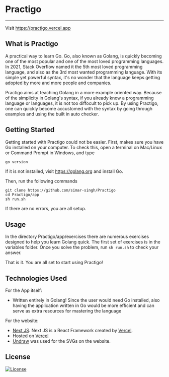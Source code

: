 # Practigo
---

Visit https://practigo.vercel.app

## What is Practigo
A practical way to learn Go. Go, also known as Golang, is quickly becoming one of the most popular and one of the most loved programming languages. In 2021, Stack Overflow named it the 5th most loved programming language, and also as the 3rd most wanted programming language. With its simple yet powerful syntax, it's no wonder that the language keeps getting adopted by more and more people and companies. 

Practigo aims at teaching Golang in a more example oriented way. Because of the simplicity in Golang's syntax, if you already know a programming language or languages, it is not too diffocult to pick up. By using Practigo, one can quickly become accustomed with the syntax by going through examples and using the built in auto checker. 

## Getting Started
Getting started with Practigo could not be easier. First, makes sure you have Go installed on your computer. To check this, open a terminal on Mac/Linux or Command Prompt in Windows, and type 

```bash
go version
```

If it is not installed, visit https://golang.org and install Go.

Then, run the following commands
```
git clone https://github.com/simar-singh/Practigo
cd Practigo/app
sh run.sh
```

If there are no errors, you are all setup.

## Usage
In the directory Practigo/app/exercises there are numerous exercises designed to help you learn Golang quick. The first set of exercises is in the variables folder. Once you solve the problem, run `sh run.sh` to check your answer. 

That is it. You are all set to start using Practigo! 

## Technologies Used
For the App itself:
* Written entirely in Golang! Since the user would need Go installed, also having the application written in Go would be more efficient and can serve as extra resources for mastering the language

For the website: 
* [Next JS](https://nextjs.org). Next JS is a React Framework created by [Vercel](https://vercel.com).
* Hosted on [Vercel](https://vercel.com)
* [Undraw](https://undraw.co) was used for the SVGs on the website. 

## License
[![License](https://img.shields.io/badge/License-Apache%202.0-blue.svg)](https://opensource.org/licenses/Apache-2.0)



